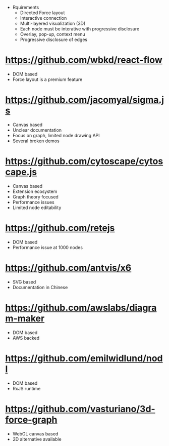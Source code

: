 - Rquirements
  - Directed Force layout
  - Interactive connection
  - Multi-layered visualization (3D)
  - Each node must be interative with progressive disclosure
  - Overlay, pop-up, context menu
  - Progressive disclosure of edges

# https://github.com/wbkd/react-flow

- DOM based
- Force layout is a premium feature

# https://github.com/jacomyal/sigma.js

- Canvas based
- Unclear documentation
- Focus on graph, limited node drawing API
- Several broken demos

# https://github.com/cytoscape/cytoscape.js

- Canvas based
- Extension ecosystem
- Graph theory focused
- Performance issues
- Limited node editability

# https://github.com/retejs

- DOM based
- Performance issue at 1000 nodes

# https://github.com/antvis/x6

- SVG based
- Documentation in Chinese

# https://github.com/awslabs/diagram-maker

- DOM based
- AWS backed

# https://github.com/emilwidlund/nodl

- DOM based
- RxJS runtime

# https://github.com/vasturiano/3d-force-graph

- WebGL canvas based
- 2D alternative available
